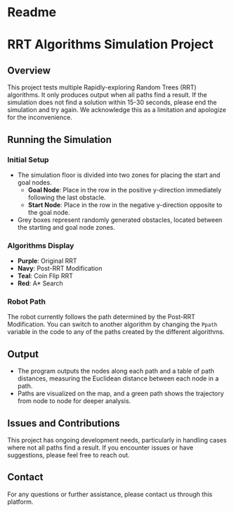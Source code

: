 # Readme
# RRT Algorithms Simulation Project

## Overview
This project tests multiple Rapidly-exploring Random Trees (RRT) algorithms. It only produces output when all paths find a result. If the simulation does not find a solution within 15-30 seconds, please end the simulation and try again. We acknowledge this as a limitation and apologize for the inconvenience.

## Running the Simulation
### Initial Setup
- The simulation floor is divided into two zones for placing the start and goal nodes.
  - **Goal Node**: Place in the row in the positive y-direction immediately following the last obstacle.
  - **Start Node**: Place in the row in the negative y-direction opposite to the goal node.
- Grey boxes represent randomly generated obstacles, located between the starting and goal node zones.

### Algorithms Display
- **Purple**: Original RRT
- **Navy**: Post-RRT Modification
- **Teal**: Coin Flip RRT
- **Red**: A* Search

### Robot Path
The robot currently follows the path determined by the Post-RRT Modification. You can switch to another algorithm by changing the `Ppath` variable in the code to any of the paths created by the different algorithms.

## Output
- The program outputs the nodes along each path and a table of path distances, measuring the Euclidean distance between each node in a path.
- Paths are visualized on the map, and a green path shows the trajectory from node to node for deeper analysis.

## Issues and Contributions
This project has ongoing development needs, particularly in handling cases where not all paths find a result. If you encounter issues or have suggestions, please feel free to reach out.

## Contact
For any questions or further assistance, please contact us through this platform.

